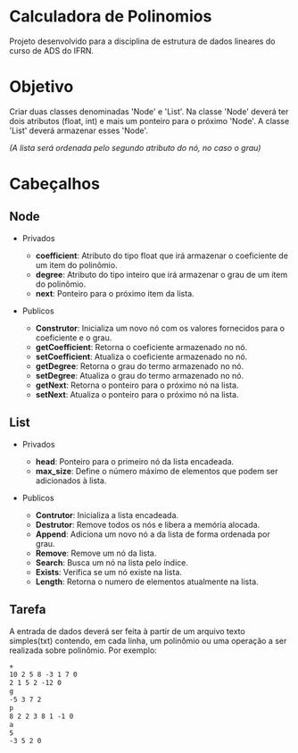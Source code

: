 # Calculadora de Polinomios
Projeto desenvolvido para a disciplina de estrutura de dados lineares do curso de ADS do IFRN.

# Objetivo
Criar duas classes denominadas 'Node' e 'List'. Na classe 'Node' deverá ter dois atributos (float, int) e mais um ponteiro para o próximo 'Node'. A classe 'List' deverá armazenar esses 'Node'.

*(A lista será ordenada pelo segundo atributo do nó, no caso o grau)*

# Cabeçalhos

## Node
- Privados
    - **coefficient**: Atributo do tipo float que irá armazenar o coeficiente de um item do polinômio.
    - **degree**: Atributo do tipo inteiro que irá armazenar o grau de um item do polinômio.
    - **next**: Ponteiro para o próximo item da lista.

- Publicos
    - **Construtor**: Inicializa um novo nó com os valores fornecidos para o coeficiente e o grau.
    - **getCoefficient**: Retorna o coeficiente armazenado no nó.
    - **setCoefficient**: Atualiza o coeficiente armazenado no nó.
    - **getDegree**: Retorna o grau do termo armazenado no nó.
    - **setDegree**: Atualiza o grau do termo armazenado no nó.
    - **getNext**: Retorna o ponteiro para o próximo nó na lista.
    - **setNext**: Atualiza o ponteiro para o próximo nó na lista.

## List

- Privados
    - **head**: Ponteiro para o primeiro nó da lista encadeada.
    - **max_size**: Define o número máximo de elementos que podem ser adicionados à lista.
    
- Publicos
    - **Contrutor**: Inicializa a lista encadeada.
    - **Destrutor**: Remove todos os nós e libera a memória alocada.
    - **Append**: Adiciona um novo nó a da lista de forma ordenada por grau.
    - **Remove**: Remove um nó da lista.
    - **Search**: Busca um nó na lista pelo índice.
    - **Exists**: Verifica se um nó existe na lista.
    - **Length**: Retorna o numero de elementos atualmente na lista.

## Tarefa
A entrada de dados deverá ser feita à partir de um arquivo texto simples(txt) contendo, em cada
linha, um polinômio ou uma operação a ser realizada sobre polinômio. Por exemplo:

```txt
+
10 2 5 8 -3 1 7 0
2 1 5 2 -12 0
g
-5 3 7 2
p
8 2 2 3 8 1 -1 0
a
5
-3 5 2 0
```
